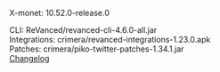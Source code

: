 X-monet: 10.52.0-release.0  

CLI: ReVanced/revanced-cli-4.6.0-all.jar  
Integrations: crimera/revanced-integrations-1.23.0.apk  
Patches: crimera/piko-twitter-patches-1.34.1.jar  
[Changelog](https://github.com/crimera/piko/releases/tag/v1.34.1)  
